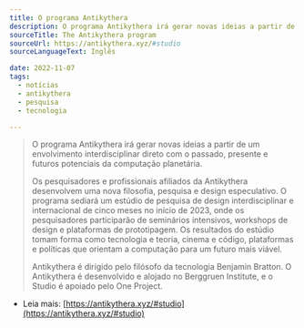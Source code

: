 ```yaml
---
title: O programa Antikythera
description: O programa Antikythera irá gerar novas ideias a partir de um envolvimento interdisciplinar direto com o passado, presente e futuros potenciais da computação planetária.
sourceTitle: The Antikythera program
sourceUrl: https://antikythera.xyz/#studio
sourceLanguageText: Inglês

date: 2022-11-07
tags: 
  - notícias
  - antikythera
  - pesquisa
  - tecnologia

---
```


> O programa Antikythera irá gerar novas ideias a partir de um envolvimento interdisciplinar direto com o passado, presente e futuros potenciais da computação planetária.
>
> Os pesquisadores e profissionais afiliados da Antikythera desenvolvem uma nova filosofia, pesquisa e design especulativo. O programa sediará um estúdio de pesquisa de design interdisciplinar e internacional de cinco meses no início de 2023, onde os pesquisadores participarão de seminários intensivos, workshops de design e plataformas de prototipagem. Os resultados do estúdio tomam forma como tecnologia e teoria, cinema e código, plataformas e políticas que orientam a computação para um futuro mais viável.
> 
> Antikythera é dirigido pelo filósofo da tecnologia Benjamin Bratton. O Antikythera é desenvolvido e alojado no Berggruen Institute, e o Studio é apoiado pelo One Project.


* Leia mais: [https://antikythera.xyz/#studio](https://antikythera.xyz/#studio)

